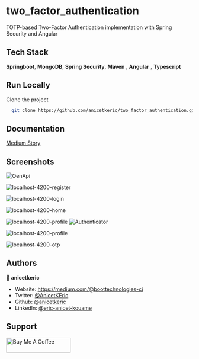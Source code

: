 # two_factor_authentication

TOTP-based Two-Factor Authentication implementation with Spring Security and Angular

## Tech Stack

**Springboot**, **MongoDB**, **Spring Security**, **Maven** , **Angular** , **Typescript** 

## Run Locally

Clone the project

```bash
  git clone https://github.com/anicetkeric/two_factor_authentication.git
```

## Documentation

[Medium Story](https://boottechnologies-ci.medium.com/totp-based-two-factor-authentication-implementation-with-spring-security-and-angular-18-d9b6747837a1)

## Screenshots

![OenApi](https://github.com/user-attachments/assets/2624368a-f5b0-4117-9acf-c81d7a7cacf7)

![localhost-4200-register](https://github.com/user-attachments/assets/05b47b2b-3b22-4fa5-b116-992520ee753a)

![localhost-4200-login](https://github.com/user-attachments/assets/0ac95fbb-8b95-48b5-92a9-11f2ea754a0e)

![localhost-4200-home](https://github.com/user-attachments/assets/c323365a-eef4-4403-a8fc-047d16706a9a)

![localhost-4200-profile](https://github.com/user-attachments/assets/38969a64-cf5c-4c35-b052-7dd6e6a5db23)
![Authenticator](https://github.com/user-attachments/assets/b31329a7-4830-4e89-8d04-f284fff47b8e)

![localhost-4200-profile](https://github.com/user-attachments/assets/ad6cb9e7-7c7e-4c1c-8fae-f7a0f8e9e20b)


![localhost-4200-otp](https://github.com/user-attachments/assets/015fa437-a502-4798-9123-2a07f4de3f19)



## Authors

👤 **anicetkeric**

* Website: https://medium.com/@boottechnologies-ci
* Twitter: [@AnicetKEric](https://twitter.com/AnicetKEric)
* Github: [@anicetkeric](https://github.com/anicetkeric)
* LinkedIn: [@eric-anicet-kouame](https://www.linkedin.com/in/%F0%9F%8E%AF-eric-anicet-k-49029577/)

## Support
<a href="https://www.buymeacoffee.com/boottechnou" target="_blank"><img src="https://cdn.buymeacoffee.com/buttons/default-orange.png" alt="Buy Me A Coffee" height="41" width="174"></a>

